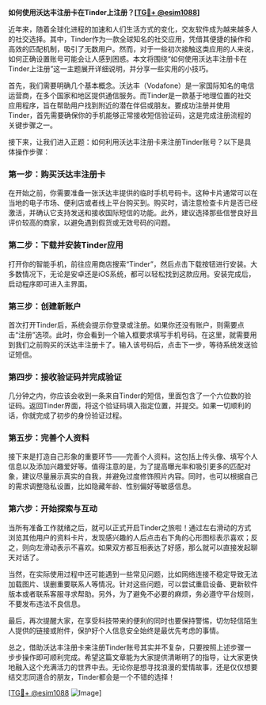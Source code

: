 **如何使用沃达丰注册卡在Tinder上注册？[[TG💪+ @esim1088](https://t.me/s/esim1088)]**

近年来，随着全球化进程的加速和人们生活方式的变化，交友软件成为越来越多人的社交选择。其中，Tinder作为一款全球知名的社交应用，凭借其便捷的操作和高效的匹配机制，吸引了无数用户。然而，对于一些初次接触这类应用的人来说，如何正确设置账号可能会让人感到困惑。本文将围绕“如何使用沃达丰注册卡在Tinder上注册”这一主题展开详细说明，并分享一些实用的小技巧。

首先，我们需要明确几个基本概念。沃达丰（Vodafone）是一家国际知名的电信运营商，在多个国家和地区提供通信服务。而Tinder是一款基于地理位置的社交应用程序，旨在帮助用户找到附近的潜在伴侣或朋友。要成功注册并使用Tinder，首先需要确保你的手机能够正常接收短信验证码，这是完成注册流程的关键步骤之一。

接下来，让我们进入正题：如何利用沃达丰注册卡来注册Tinder账号？以下是具体操作步骤：

### 第一步：购买沃达丰注册卡

在开始之前，你需要准备一张沃达丰提供的临时手机号码卡。这种卡片通常可以在当地的电子市场、便利店或者线上平台购买到。购买时，请注意检查卡片是否已经激活，并确认它支持发送和接收国际短信的功能。此外，建议选择那些信誉良好且评价较高的商家，以避免遇到假货或无效号码的问题。

### 第二步：下载并安装Tinder应用

打开你的智能手机，前往应用商店搜索“Tinder”，然后点击下载按钮进行安装。大多数情况下，无论是安卓还是iOS系统，都可以轻松找到这款应用。安装完成后，启动程序即可进入主界面。

### 第三步：创建新账户

首次打开Tinder后，系统会提示你登录或注册。如果你还没有账户，则需要点击“注册”选项。此时，你会看到一个输入框要求填写手机号码。在这里，就需要用到我们之前购买的沃达丰注册卡了。输入该号码后，点击下一步，等待系统发送验证短信。

### 第四步：接收验证码并完成验证

几分钟之内，你应该会收到一条来自Tinder的短信，里面包含了一个六位数的验证码。返回Tinder界面，将这个验证码填入指定位置，并提交。如果一切顺利的话，你就完成了初步的身份验证过程。

### 第五步：完善个人资料

接下来是打造自己形象的重要环节——完善个人资料。这包括上传头像、填写个人信息以及添加兴趣爱好等。值得注意的是，为了提高曝光率和吸引更多的匹配对象，建议尽量展示真实的自我，并避免过度修饰照片内容。同时，也可以根据自己的需求调整隐私设置，比如隐藏年龄、性别偏好等敏感信息。

### 第六步：开始探索与互动

当所有准备工作就绪之后，就可以正式开启Tinder之旅啦！通过左右滑动的方式浏览其他用户的资料卡片，发现感兴趣的人后点击右下角的心形图标表示喜欢；反之，则向左滑动表示不喜欢。如果双方都互相表达了好感，那么就可以直接发起聊天对话了。

当然，在实际使用过程中还可能遇到一些常见问题，比如网络连接不稳定导致无法加载图片、误删重要联系人等情况。针对这些问题，可以尝试重启设备、更新软件版本或者联系客服寻求帮助。另外，为了避免不必要的麻烦，务必遵守平台规则，不要发布违法不良信息。

最后，再次提醒大家，在享受科技带来的便利的同时也要保持警惕，切勿轻信陌生人提供的链接或附件，保护好个人信息安全始终是最优先考虑的事情。

总之，借助沃达丰注册卡来注册Tinder账号其实并不复杂，只要按照上述步骤一步步操作即可顺利完成。希望这篇文章能为大家提供清晰明了的指导，让大家更快地融入这个充满活力的世界中去。无论你是想寻找浪漫的爱情故事，还是仅仅想要结交志同道合的朋友，Tinder都会是一个不错的选择！

[[TG💪+ @esim1088](https://t.me/s/esim1088) ![Image](https://i.postimg.cc/4NQfJmqS/Snipaste-2025-05-13-00-14-12.png)]